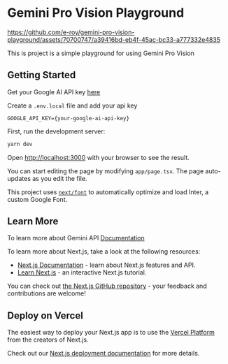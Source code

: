 # Gemini Pro Vision Playground



https://github.com/e-roy/gemini-pro-vision-playground/assets/70700747/a39416bd-eb4f-45ac-bc33-a777332e4835




This is project is a simple playground for using Gemini Pro Vision

## Getting Started

Get your Google AI API key [here](https://ai.google.dev/tutorials/setup)

Create a `.env.local` file and add your api key

```
GOOGLE_API_KEY={your-google-ai-api-key}
```

First, run the development server:

```bash
yarn dev

```

Open [http://localhost:3000](http://localhost:3000) with your browser to see the result.

You can start editing the page by modifying `app/page.tsx`. The page auto-updates as you edit the file.

This project uses [`next/font`](https://nextjs.org/docs/basic-features/font-optimization) to automatically optimize and load Inter, a custom Google Font.

## Learn More

To learn more about Gemini API
[Documentation](https://ai.google.dev/docs/gemini_api_overview)

To learn more about Next.js, take a look at the following resources:

- [Next.js Documentation](https://nextjs.org/docs) - learn about Next.js features and API.
- [Learn Next.js](https://nextjs.org/learn) - an interactive Next.js tutorial.

You can check out [the Next.js GitHub repository](https://github.com/vercel/next.js/) - your feedback and contributions are welcome!

## Deploy on Vercel

The easiest way to deploy your Next.js app is to use the [Vercel Platform](https://vercel.com/new?utm_medium=default-template&filter=next.js&utm_source=create-next-app&utm_campaign=create-next-app-readme) from the creators of Next.js.

Check out our [Next.js deployment documentation](https://nextjs.org/docs/deployment) for more details.
